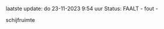 laatste update: 
do 23-11-2023  9:54   uur 
Status: FAALT - fout - 
<div class="service R">schijfruimte</div>